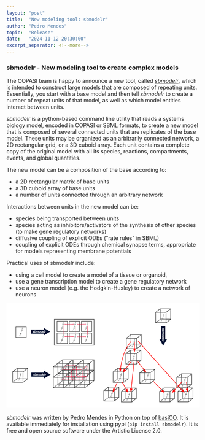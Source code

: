 ```yaml
--- 
layout: "post" 
title:  "New modeling tool: sbmodelr"
author: "Pedro Mendes"
topic:  "Release"
date:   "2024-11-12 20:30:00"
excerpt_separator: <!--more--> 
--- 
```

 
### sbmodelr - New modeling tool to create complex models
 
The COPASI team is happy to announce a new tool, called [*sbmodelr*](https://github.com/copasi/sbmodelr?tab=readme-ov-file#sbmodelr---a-tool-to-replicate-a-copasisbml-model-into-a-set-of-replicas), which is intended to construct large models that are composed of repeating units. Essentially, you start with a base model and then tell *sbmodelr* to create a number of repeat units of that model, as well as which model entities interact between units.

*sbmodelr* is a python-based command line utility that reads a systems biology model, encoded in COPASI or SBML formats, to create a new model that is composed of several connected units that are replicates of the base model. These units may be organized as an arbitrarily connected network, a 2D rectangular grid, or a 3D cuboid array. Each unit contains a complete copy of the original model with all its species, reactions, compartments, events, and global quantities.

The new model can be a composition of the base according to:
 - a 2D rectangular matrix of base units
 - a 3D cuboid array of base units
 - a number of units connected through an arbitrary network

Interactions between units in the new model can be:

 - species being transported between units
 - species acting as inhibitors/activators of the synthesis of other species (to make gene regulatory networks)
 - diffusive coupling of explicit ODEs ("rate rules" in SBML)
 - coupling of explicit ODEs through chemical synapse terms, appropriate for models representing membrane potentials

Practical uses of sbmodelr include:

 - using a cell model to create a model of a tissue or organoid,
 - use a gene transcription model to create a gene regulatory network
 - use a neuron model (e.g. the Hodgkin-Huxley) to create a network of neurons

![sbmodelr](images/sbmodelrArchitectures.png)

*sbmodelr* was written by Pedro Mendes in Python on top of [basiCO](https://basico.readthedocs.io/). It is available immediately for installation using pypi (`pip install sbmodelr`). It is free and open source software under the Artistic License 2.0.

